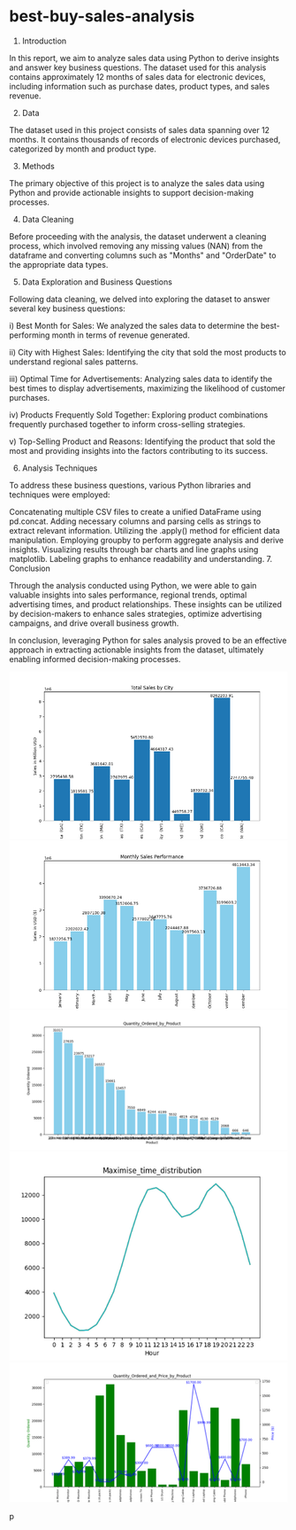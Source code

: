 # best-buy-sales-analysis

1. Introduction

In this report, we aim to analyze sales data using Python to derive insights and answer key business questions. The dataset used for this analysis contains approximately 12 months of sales data for electronic devices, including information such as purchase dates, product types, and sales revenue.

2. Data

The dataset used in this project consists of sales data spanning over 12 months. It contains thousands of records of electronic devices purchased, categorized by month and product type.

3. Methods

The primary objective of this project is to analyze the sales data using Python and provide actionable insights to support decision-making processes.

4. Data Cleaning

Before proceeding with the analysis, the dataset underwent a cleaning process, which involved removing any missing values (NAN) from the dataframe and converting columns such as "Months" and "OrderDate" to the appropriate data types.

5. Data Exploration and Business Questions

Following data cleaning, we delved into exploring the dataset to answer several key business questions:

i) Best Month for Sales: We analyzed the sales data to determine the best-performing month in terms of revenue generated.

ii) City with Highest Sales: Identifying the city that sold the most products to understand regional sales patterns.

iii) Optimal Time for Advertisements: Analyzing sales data to identify the best times to display advertisements, maximizing the likelihood of customer purchases.

iv) Products Frequently Sold Together: Exploring product combinations frequently purchased together to inform cross-selling strategies.

v) Top-Selling Product and Reasons: Identifying the product that sold the most and providing insights into the factors contributing to its success.

6. Analysis Techniques

To address these business questions, various Python libraries and techniques were employed:

Concatenating multiple CSV files to create a unified DataFrame using pd.concat.
Adding necessary columns and parsing cells as strings to extract relevant information.
Utilizing the .apply() method for efficient data manipulation.
Employing groupby to perform aggregate analysis and derive insights.
Visualizing results through bar charts and line graphs using matplotlib.
Labeling graphs to enhance readability and understanding.
7. Conclusion

Through the analysis conducted using Python, we were able to gain valuable insights into sales performance, regional trends, optimal advertising times, and product relationships. These insights can be utilized by decision-makers to enhance sales strategies, optimize advertising campaigns, and drive overall business growth.

In conclusion, leveraging Python for sales analysis proved to be an effective approach in extracting actionable insights from the dataset, ultimately enabling informed decision-making processes.

![](docs/images/total_sales_by_city.png)
![](docs/images/monthly_sales_performance.png)
![](docs/images/Quantity_Ordered_by_Product.png)
![](docs/images/Maximise_time_distribution.png)
![](docs/images/Quantity_Ordered_and_Price_by_Product.png)



p
